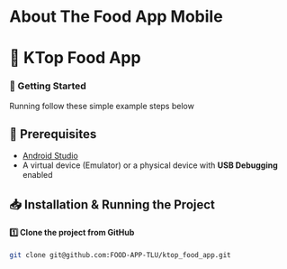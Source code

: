 # About The Food App Mobile
# 📝 KTop Food App

<!-- GETTING STARTED -->

### 🚀 Getting Started  

Running follow these simple example steps below

## 🎯 Prerequisites
- [Android Studio](https://developer.android.com/studio)
- A virtual device (Emulator) or a physical device with **USB Debugging** enabled

## 📥 Installation & Running the Project  

#### 1️⃣ Clone the project from GitHub  
```sh
git clone git@github.com:FOOD-APP-TLU/ktop_food_app.git
```
